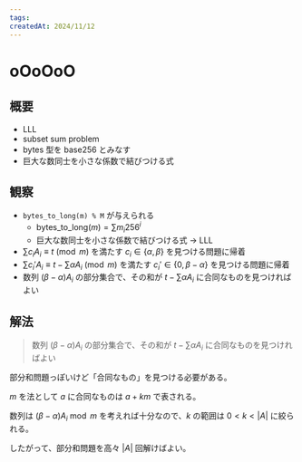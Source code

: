 ```yaml
---
tags:
createdAt: 2024/11/12
---
```


# oOoOoO

## 概要

* LLL
* subset sum problem
* bytes 型を base256 とみなす
* 巨大な数同士を小さな係数で結びつける式

## 観察

* `bytes_to_long(m) % M` が与えられる
  * $\mathrm{bytes\_to\_long}(m) = \sum m_i 256^i$
  * 巨大な数同士を小さな係数で結びつける式 → LLL
* $\sum c_iA_i \equiv t \pmod m$ を満たす $c_i \in \{\alpha, \beta\}$ を見つける問題に帰着
* $\sum c_i'A_i \equiv t - \sum \alpha A_i \pmod m$ を満たす $c_i' \in \{0, \beta - \alpha\}$ を見つける問題に帰着
* 数列 $(\beta - \alpha)A_i$ の部分集合で、その和が $t - \sum \alpha A_i$ に合同なものを見つければよい

## 解法

> 数列 $(\beta - \alpha)A_i$ の部分集合で、その和が $t - \sum \alpha A_i$ に合同なものを見つければよい

部分和問題っぽいけど「合同なもの」を見つける必要がある。

$m$ を法として $a$ に合同なものは $a + km$ で表される。

数列は $(\beta - \alpha)A_i \bmod m$ を考えれば十分なので、$k$ の範囲は $0 \lt k \lt |A|$ に絞られる。

したがって、部分和問題を高々 $|A|$ 回解けばよい。
